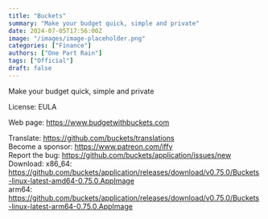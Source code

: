 ```yaml
---
title: "Buckets"
summary: "Make your budget quick, simple and private"
date: 2024-07-05T17:56:00Z
image: "/images/image-placeholder.png"
categories: ["Finance"]
authors: ["One Part Rain"]
tags: ["Official"]
draft: false
---
```


Make your budget quick, simple and private

License: EULA

Web page: <https://www.budgetwithbuckets.com>  

Translate: <https://github.com/buckets/translations>  
Become a sponsor: <https://www.patreon.com/iffy>  
Report the bug: <https://github.com/buckets/application/issues/new>  
Download:   x86_64: <https://github.com/buckets/application/releases/download/v0.75.0/Buckets-linux-latest-amd64-0.75.0.AppImage>  
            arm64: <https://github.com/buckets/application/releases/download/v0.75.0/Buckets-linux-latest-arm64-0.75.0.AppImage>
